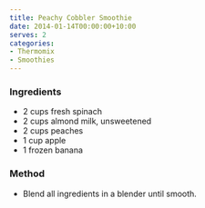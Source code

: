 ```yaml
---
title: Peachy Cobbler Smoothie
date: 2014-01-14T00:00:00+10:00
serves: 2
categories:
- Thermomix
- Smoothies
---
```










### Ingredients

* 2 cups fresh spinach
* 2 cups almond milk, unsweetened
* 2 cups peaches
* 1 cup apple
* 1 frozen banana

### Method

* Blend all ingredients in a blender until smooth.
